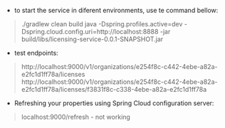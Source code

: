 - to start the service in diferent environments, use te command bellow:
> ./gradlew clean build
> java -Dspring.profiles.active=dev -Dspring.cloud.config.uri=http://localhost:8888 -jar build/libs/licensing-service-0.0.1-SNAPSHOT.jar

- test endpoints:
> http://localhost:9000/v1/organizations/e254f8c-c442-4ebe-a82a-e2fc1d1ff78a/licenses
> http://localhost:9000/v1/organizations/e254f8c-c442-4ebe-a82a-e2fc1d1ff78a/licenses/f3831f8c-c338-4ebe-a82a-e2fc1d1ff78a


- Refreshing your properties using Spring Cloud configuration server:
> localhost:9000/refresh - not working  